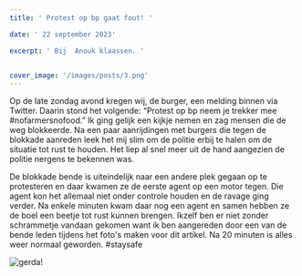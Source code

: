 ```yaml
---
title: ' Protest op bp gaat fout! '

date: ' 22 september 2023' 

excerpt: ' Bij  Anouk klaassen. '


cover_image: '/images/posts/3.png'
---
```


Op de late zondag avond kregen wij, de burger, een melding binnen via Twitter. Daarin stond het volgende: “Protest op bp neem je trekker mee #nofarmersnofood.” Ik ging gelijk een kijkje nemen en zag mensen die de weg blokkeerde. Na een paar aanrijdingen met burgers die tegen de blokkade aanreden leek het mij slim om de politie erbij te halen om de situatie tot rust te houden. Het liep al snel meer uit de hand aangezien de politie nergens te bekennen was. 

  De blokkade bende is uiteindelijk naar een andere plek gegaan op te protesteren en daar kwamen ze de eerste agent op een motor tegen. Die agent kon het allemaal niet onder controle houden en de ravage ging verder. Na enkele minuten kwam daar nog een agent en samen hebben ze de boel een beetje tot rust kunnen brengen. Ikzelf ben er niet zonder schrammetje vandaan gekomen want ik ben aangereden door een van de bende leden tijdens het  foto's maken voor dit artikel. Na 20 minuten is alles weer normaal geworden. #staysafe

![gerda!](/images/posts/4.png)